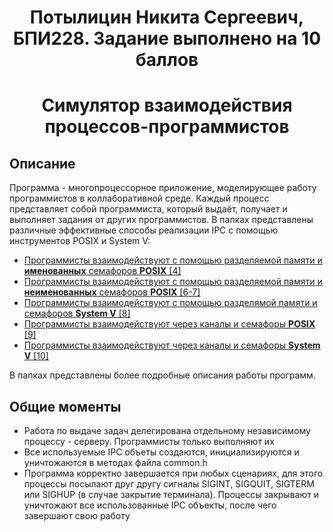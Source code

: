 <h1 align = "center">Потылицин Никита Сергеевич, БПИ228. Задание выполнено на 10 баллов</h1>
<h1 align = "center">Симулятор взаимодействия процессов-программистов</h1>

## Описание
Программа - многопроцессорное приложение, моделирующее работу программистов в коллаборативной среде. Каждый процесс представляет собой программиста, который выдаёт, получает и выполняет задания от других программистов. В папках представлены различные эффективные способы реализации IPC с помощью инструментов POSIX и System V: 
- [Программисты взаимодействуют с помощью разделяемой памяти и **именованных** семафоров **POSIX** [4]](https://github.com/nikitaptl/works_ACS_OS/tree/individual_homeworks/ihw2_OS/%5B4-5%5D%20Именованные%20семафоры%20и%20разделяемая%20память%20POSIX)
- [Программисты взаимодействуют с помощью разделяемой памяти и **неименованных** семафоров **POSIX** [6-7]](https://github.com/nikitaptl/works_ACS_OS/tree/individual_homeworks/ihw2_OS/%5B6-7%5D%20Неименованные%20семафоры%20и%20разделяемая%20память%20POSIX)
- [Программисты взаимодействуют с помощью разделямой памяти и семафоров **System V** [8]](https://github.com/nikitaptl/works_ACS_OS/tree/individual_homeworks/ihw2_OS/%5B8%5D%20Cемафоры%20и%20разделяемая%20память%20System%20V)
- [Программисты взаимодействуют через каналы и семафоры **POSIX** [9]](https://github.com/nikitaptl/works_ACS_OS/tree/individual_homeworks/ihw2_OS/%5B9%5D%20Именованные%20семафоры%20и%20каналы%20POSIX)
- [Программисты взаимодействуют через каналы и семафоры **System V** [10]](https://github.com/nikitaptl/works_ACS_OS/tree/individual_homeworks/ihw2_OS/%5B10%5D%20Семафоры%20и%20каналы%20System%20V)

В папках представлены более подробные описания работы программ.
## Общие моменты
- Работа по выдаче задач делегирована отдельному независимому процессу - серверу. Программисты только выполняют их
- Все используемые IPC объеты создаются, инициализируются и уничтожаются в методах файла common.h
- Программа корректно завершается при любых сценариях, для этого процессы посылают друг другу сигналы SIGINT, SIGQUIT, SIGTERM или SIGHUP (в случае закрытие терминала). Процессы закрывают и уничтожают все использованные IPC объекты, после чего завершают свою работу
